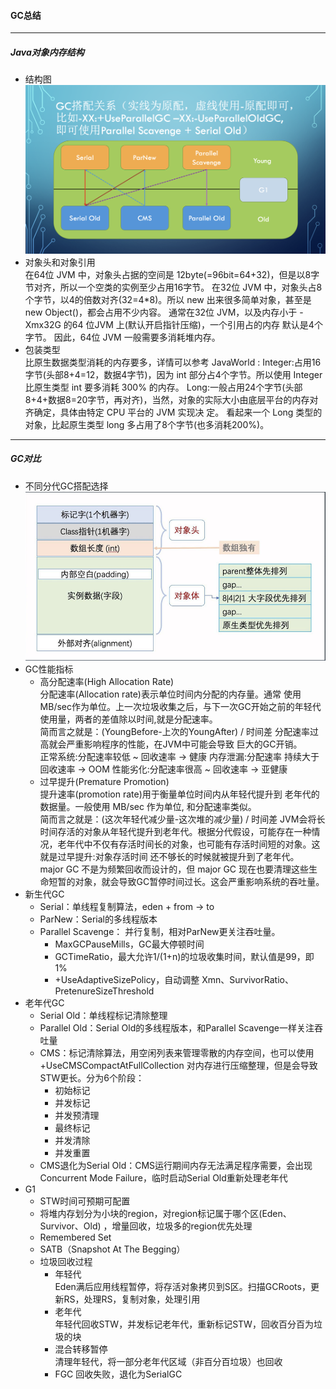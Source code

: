 #### GC总结
- - -
##### Java对象内存结构 
+ 结构图 
![jvm_object.png](pics/GC_relation.png)
+ 对象头和对象引用  
在64位 JVM 中，对象头占据的空间是 12byte(=96bit=64+32)，但是以8字节对齐，所以一个空类的实例至少占用16字节。
在32位 JVM 中，对象头占8个字节，以4的倍数对齐(32=4*8)。所以 new 出来很多简单对象，甚至是 new Object()，都会占用不少内容。
通常在32位 JVM，以及内存小于 -Xmx32G 的64 位JVM 上(默认开启指针压缩)，一个引用占的内存 默认是4个字节。
因此，64位 JVM 一般需要多消耗堆内存。
+ 包装类型  
比原生数据类型消耗的内存要多，详情可以参考 JavaWorld :
Integer:占用16字节(头部8+4=12，数据4字节)，因为 int 部分占4个字节。所以使用 Integer 比原生类型 int 要多消耗 300% 的内存。
Long:一般占用24个字节(头部8+4+数据8=20字节，再对齐)，当然，对象的实际大小由底层平台的内存对齐确定，具体由特定 CPU 平台的 JVM 实现决 定。 看起来一个 Long 类型的对象，比起原生类型 long 多占用了8个字节(也多消耗200%)。
- - -
##### GC对比
+ 不同分代GC搭配选择  
![GC_relation.png](pics/jvm_object.png)
+ GC性能指标
   - 高分配速率(High Allocation Rate)  
分配速率(Allocation rate)表示单位时间内分配的内存量。通常 使用 MB/sec作为单位。上一次垃圾收集之后，与下一次GC开始之前的年轻代使用量，两者的差值除以时间,就是分配速率。  
简而言之就是：(YoungBefore-上次的YoungAfter) / 时间差
分配速率过高就会严重影响程序的性能，在JVM中可能会导致 巨大的GC开销。  
正常系统:分配速率较低 ~ 回收速率 -> 健康 内存泄漏:分配速率 持续大于 回收速率 -> OOM 性能劣化:分配速率很高 ~ 回收速率 -> 亚健康
   - 过早提升(Premature Promotion)  
提升速率(promotion rate)用于衡量单位时间内从年轻代提升到 老年代的数据量。一般使用 MB/sec 作为单位, 和分配速率类似。  
简而言之就是：(这次年轻代减少量-这次堆的减少量) / 时间差
JVM会将长时间存活的对象从年轻代提升到老年代。根据分代假设，可能存在一种情况，老年代中不仅有存活时间长的对象，也可能有存活时间短的对象。这就是过早提升:对象存活时间 还不够长的时候就被提升到了老年代。  
major GC 不是为频繁回收而设计的，但 major GC 现在也要清理这些生命短暂的对象，就会导致GC暂停时间过长。这会严重影响系统的吞吐量。
+ 新生代GC  
   - Serial：单线程复制算法，eden + from -> to
   - ParNew：Serial的多线程版本
   - Parallel Scavenge： 并行复制，相对ParNew更关注吞吐量。
       + MaxGCPauseMills，GC最大停顿时间
       + GCTimeRatio，最大允许1/(1+n)的垃圾收集时间，默认值是99，即1%
       + +UseAdaptiveSizePolicy，自动调整 Xmn、SurvivorRatio、PretenureSizeThreshold
+ 老年代GC
   - Serial Old：单线程标记清除整理
   - Parallel Old：Serial Old的多线程版本，和Parallel Scavenge一样关注吞吐量
   - CMS：标记清除算法，用空闲列表来管理零散的内存空间，也可以使用 +UseCMSCompactAtFullCollection 对内存进行压缩整理，但是会导致STW更长。分为6个阶段：
     - 初始标记
     - 并发标记
     - 并发预清理
     - 最终标记
     - 并发清除
     - 并发重置
   - CMS退化为Serial Old：CMS运行期间内存无法满足程序需要，会出现 Concurrent Mode Failure，临时启动Serial Old重新处理老年代
+ G1
   - STW时间可预期可配置
   - 将堆内存划分为小块的region，对region标记属于哪个区(Eden、Survivor、Old) ，增量回收，垃圾多的region优先处理
   - Remembered Set  
   - SATB（Snapshot At The Begging）
   - 垃圾回收过程
      + 年轻代  
      Eden满后应用线程暂停，将存活对象拷贝到S区。扫描GCRoots，更新RS，处理RS，复制对象，处理引用
      + 老年代  
      年轻代回收STW，并发标记老年代，重新标记STW，回收百分百为垃圾的块
      + 混合转移暂停  
      清理年轻代，将一部分老年代区域（非百分百垃圾）也回收
      + FGC
      回收失败，退化为SerialGC
